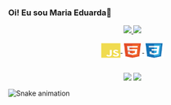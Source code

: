 ### Oi! Eu sou Maria Eduarda👋
 
 
<div align="center" >
  <a href="https://github.com/Mariaeeduarda">
  <img height="160em" src="https://github-readme-stats.vercel.app/api?username=Mariaeeduarda&show_icons=true&theme=dracula&include_all_commits=true&count_private=true"/>
  <img height="160em" src="https://github-readme-stats.vercel.app/api/top-langs/?username=Mariaeeduarda&layout=compact&langs_count=7&theme=dracula"/>
</div>

 <div align=center style="display: inline_block"><br>
  <img align="center" alt="Js" height="30" width="40" src="https://raw.githubusercontent.com/devicons/devicon/master/icons/javascript/javascript-plain.svg">
  <img align="center" alt="HTML" height="30" width="40" src="https://raw.githubusercontent.com/devicons/devicon/master/icons/html5/html5-original.svg">
  <img align="center" alt="CSS" height="30" width="40" src="https://raw.githubusercontent.com/devicons/devicon/master/icons/css3/css3-original.svg">
</div>

##

 <div align=center>
   <a href="https://instagram.com/mmariduda_" target="_blank"><img src="https://img.shields.io/badge/-Instagram-%23E4405F?style=for-the-badge&logo=instagram&logoColor=white" target="_blank"></a>
   <a href="https://www.linkedin.com/in/maria-eduarda-berto-da-silva-a68a5b221/" target="_blank"><img src="https://img.shields.io/badge/-LinkedIn-%230077B5?style=for-the-badge&logo=linkedin&logoColor=white" target="_blank"></a>
 </div>

 
  ![Snake animation](https://github.com/Mariaeeduarda/Mariaeeduarda/blob/output/github-contribution-grid-snake.svg)
    
  
